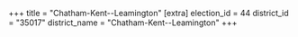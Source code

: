 +++
title = "Chatham-Kent--Leamington"
[extra]
election_id = 44
district_id = "35017"
district_name = "Chatham-Kent--Leamington"
+++
